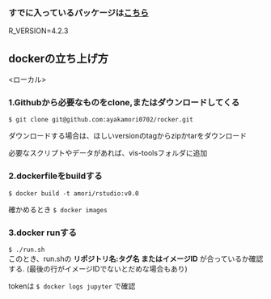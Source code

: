 ### すでに入っているパッケージは[こちら]([https://github.com/jupyter/docker-stacks/wiki/aarch64-datascience-notebook-bada6c21e945](https://hub.docker.com/layers/rocker/rstudio/4.2.3/images/sha256-c25f429d9ea1592d08fb2a8ca0724b4c02d2ae60f14b405b080fc2c8bef31ce8?context=explore))
R_VERSION=4.2.3

## dockerの立ち上げ方  
<ローカル>
### **1.Githubから必要なものをclone,またはダウンロードしてくる** 
```$ git clone git@github.com:ayakamori0702/rocker.git``` 

ダウンロードする場合は、ほしいversionのtagからzipかtarをダウンロード

必要なスクリプトやデータがあれば、vis-toolsフォルダに追加
### **2.dockerfileをbuildする**  
```$ docker build -t amori/rstudio:v0.0```  

確かめるとき
```$ docker images```

### **3.docker runする**  
```$ ./run.sh```  
このとき、run.shの **リポジトリ名:タグ名 またはイメージID** が合っているか確認する.
(最後の行がイメージIDでないとだめな場合もあり)

tokenは
```$ docker logs jupyter``` 
で確認

